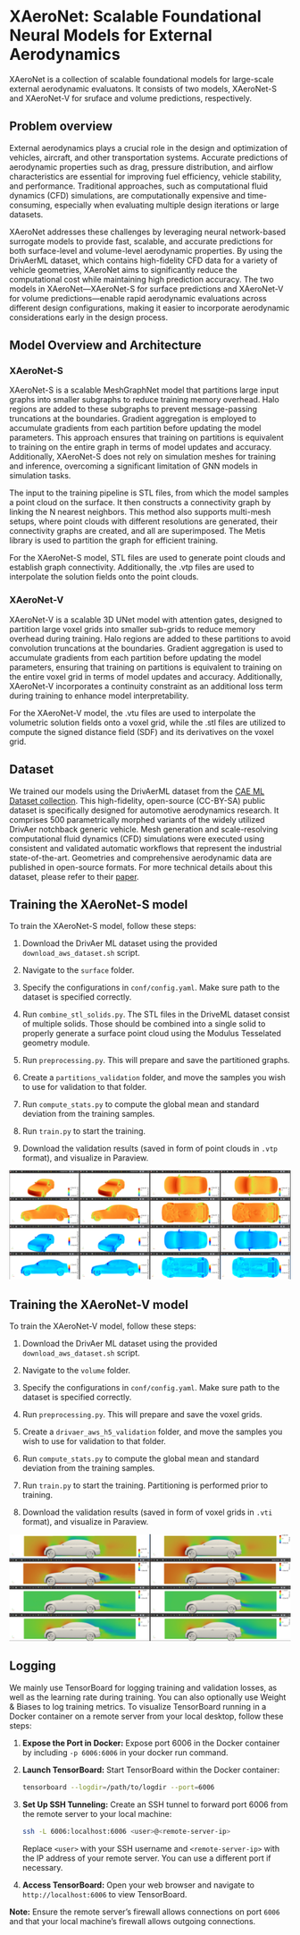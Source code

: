 # XAeroNet: Scalable Foundational Neural Models for External Aerodynamics

XAeroNet is a collection of scalable foundational models for large-scale external
aerodynamic evaluatons. It consists of two models, XAeroNet-S and XAeroNet-V for
sruface and volume predictions, respectively.

## Problem overview

External aerodynamics plays a crucial role in the design and optimization of vehicles,
aircraft, and other transportation systems. Accurate predictions of aerodynamic
properties such as drag, pressure distribution, and airflow characteristics are
essential for improving fuel efficiency, vehicle stability, and performance.
Traditional approaches, such as computational fluid dynamics (CFD) simulations,
are computationally expensive and time-consuming, especially when evaluating multiple
design iterations or large datasets.

XAeroNet addresses these challenges by leveraging neural network-based surrogate
models to provide fast, scalable, and accurate predictions for both surface-level
and volume-level aerodynamic properties. By using the DrivAerML dataset, which
contains high-fidelity CFD data for a variety of vehicle geometries, XAeroNet aims
to significantly reduce the computational cost while maintaining high prediction
accuracy. The two models in XAeroNet—XAeroNet-S for surface predictions and XAeroNet-V
for volume predictions—enable rapid aerodynamic evaluations across different design
configurations, making it easier to incorporate aerodynamic considerations early in
the design process.

## Model Overview and Architecture

### XAeroNet-S
XAeroNet-S is a scalable MeshGraphNet model that partitions large input graphs into
smaller subgraphs to reduce training memory overhead. Halo regions are added to these
subgraphs to prevent message-passing truncations at the boundaries. Gradient aggregation
is employed to accumulate gradients from each partition before updating the model parameters.
This approach ensures that training on partitions is equivalent to training on the entire
graph in terms of model updates and accuracy. Additionally, XAeroNet-S does not rely on
simulation meshes for training and inference, overcoming a significant limitation of
GNN models in simulation tasks.

The input to the training pipeline is STL files, from which the model samples a point cloud
on the surface. It then constructs a connectivity graph by linking the N nearest neighbors.
This method also supports multi-mesh setups, where point clouds with different resolutions are
generated, their connectivity graphs are created, and all are superimposed. The Metis library
is used to partition the graph for efficient training.

For the XAeroNet-S model, STL files are used to generate point clouds and establish graph
connectivity. Additionally, the .vtp files are used to interpolate the solution fields onto
the point clouds.

### XAeroNet-V
XAeroNet-V is a scalable 3D UNet model with attention gates, designed to partition large
voxel grids into smaller sub-grids to reduce memory overhead during training. Halo regions
are added to these partitions to avoid convolution truncations at the boundaries.
Gradient aggregation is used to accumulate gradients from each partition before updating
the model parameters, ensuring that training on partitions is equivalent to training on
the entire voxel grid in terms of model updates and accuracy. Additionally, XAeroNet-V
incorporates a continuity constraint as an additional loss term during training to
enhance model interpretability.

For the XAeroNet-V model, the .vtu files are used to interpolate the volumetric
solution fields onto a voxel grid, while the .stl files are utilized to compute
the signed distance field (SDF) and its derivatives on the voxel grid.

## Dataset
We trained our models using the DrivAerML dataset from the [CAE ML Dataset collection](https://caemldatasets.org/drivaerml/).
This high-fidelity, open-source (CC-BY-SA) public dataset is specifically designed
for automotive aerodynamics research. It comprises 500 parametrically morphed variants
of the widely utilized DrivAer notchback generic vehicle. Mesh generation and scale-resolving
computational fluid dynamics (CFD) simulations were executed using consistent and validated
automatic workflows that represent the industrial state-of-the-art. Geometries and comprehensive
aerodynamic data are published in open-source formats. For more technical details about this
dataset, please refer to their [paper](https://arxiv.org/pdf/2408.11969).

## Training the XAeroNet-S model

To train the XAeroNet-S model, follow these steps:

1. Download the DrivAer ML dataset using the provided `download_aws_dataset.sh` script.

2. Navigate to the `surface` folder.

3. Specify the configurations in `conf/config.yaml`. Make sure path to the dataset is specified correctly.

4. Run `combine_stl_solids.py`. The STL files in the DriveML dataset consist of multiple solids. Those should be
   combined into a single solid to properly generate a surface point cloud using the Modulus Tesselated geometry module.

5. Run `preprocessing.py`. This will prepare and save the partitioned graphs.

6. Create a `partitions_validation` folder, and move the samples you wish to use for validation to that folder.

7. Run `compute_stats.py` to compute the global mean and standard deviation from the training samples.

8. Run `train.py` to start the training.

9. Download the validation results (saved in form of point clouds in `.vtp` format), and visualize in Paraview.

![XAeroNet-S Validation results for the sample #500.](../../../docs/img/xaeronet_s_results.png)

## Training the XAeroNet-V model

To train the XAeroNet-V model, follow these steps:

1. Download the DrivAer ML dataset using the provided `download_aws_dataset.sh` script.

2. Navigate to the `volume` folder.

3. Specify the configurations in `conf/config.yaml`. Make sure path to the dataset is specified correctly.

4. Run `preprocessing.py`. This will prepare and save the voxel grids.

5. Create a `drivaer_aws_h5_validation` folder, and move the samples you wish to use for validation to that folder.

6. Run `compute_stats.py` to compute the global mean and standard deviation from the training samples.

7. Run  `train.py` to start the training. Partitioning is performed prior to training.

8. Download the validation results (saved in form of voxel grids in `.vti` format), and visualize in Paraview.

![XAeroNet-V Validation results.](../../../docs/img/xaeronet_v_results.png)


## Logging

We mainly use TensorBoard for logging training and validation losses, as well as
the learning rate during training. You can also optionally use Weight & Biases to
log training metrics. To visualize TensorBoard running in a
Docker container on a remote server from your local desktop, follow these steps:

1. **Expose the Port in Docker:**
     Expose port 6006 in the Docker container by including
     `-p 6006:6006` in your docker run command.

2. **Launch TensorBoard:**
   Start TensorBoard within the Docker container:
     ```bash
     tensorboard --logdir=/path/to/logdir --port=6006
     ```

3. **Set Up SSH Tunneling:**
   Create an SSH tunnel to forward port 6006 from the remote server to your local machine:
     ```bash
     ssh -L 6006:localhost:6006 <user>@<remote-server-ip>
     ```
    Replace `<user>` with your SSH username and `<remote-server-ip>` with the IP address
    of your remote server. You can use a different port if necessary.

4. **Access TensorBoard:**
   Open your web browser and navigate to `http://localhost:6006` to view TensorBoard.

**Note:** Ensure the remote server’s firewall allows connections on port `6006`
and that your local machine’s firewall allows outgoing connections.


